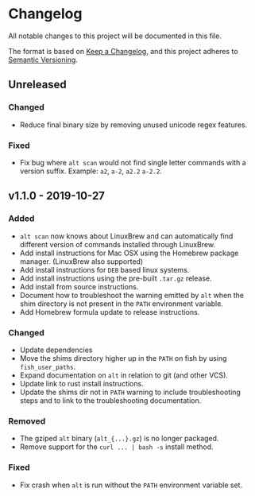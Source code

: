 # Changelog

All notable changes to this project will be documented in this file.

The format is based on [Keep a Changelog](https://keepachangelog.com/en/1.0.0/),
and this project adheres to [Semantic Versioning](https://semver.org/spec/v2.0.0.html).

## Unreleased

### Changed

- Reduce final binary size by removing unused unicode regex features.

### Fixed

- Fix bug where `alt scan` would not find single letter commands with a version
  suffix. Example: `a2`, `a-2`, `a2.2` `a-2.2`.

## v1.1.0 - 2019-10-27

### Added

- `alt scan` now knows about LinuxBrew and can automatically find different
  version of commands installed through LinuxBrew.
- Add install instructions for Mac OSX using the Homebrew package manager.
  (LinuxBrew also supported)
- Add install instructions for `DEB` based linux systems.
- Add install instructions using the pre-built `.tar.gz` release.
- Add install from source instructions.
- Document how to troubleshoot the warning emitted by `alt` when the shim
  directory is not present in the `PATH` environment variable.
- Add Homebrew formula update to release instructions.

### Changed

- Update dependencies
- Move the shims directory higher up in the `PATH` on fish by using
  `fish_user_paths`.
- Expand documentation on `alt` in relation to git (and other VCS).
- Update link to rust install instructions.
- Update the shims dir not in `PATH` warning to include troubleshooting steps
  and to link to the troubleshooting documentation.

### Removed

- The gziped `alt` binary (`alt_{...}.gz`) is no longer packaged.
- Remove support for the `curl ... | bash -s` install method.

### Fixed

- Fix crash when `alt` is run without the `PATH` environment variable set.
